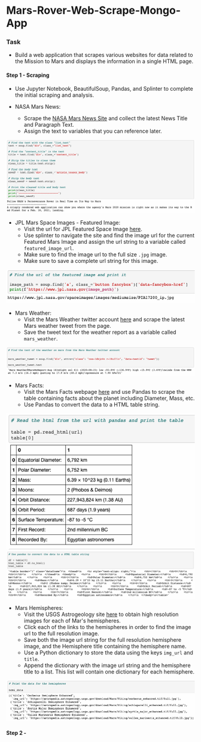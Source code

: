 # Mars-Rover-Web-Scrape-Mongo-App

### Task

* Build a web application that scrapes various websites for data related to the Mission to Mars and displays the information in a single HTML page.

#### Step 1 - Scraping

* Use Jupyter Notebook, BeautifulSoup, Pandas, and Splinter to complete the initial scraping and analysis.

* NASA Mars News:
   * Scrape the [NASA Mars News Site](https://mars.nasa.gov/news/) and collect the latest News Title and Paragraph Text. 
   * Assign the text to variables that you can reference later.
   
![NewsImage](https://github.com/michaellegg16/Mars-Rover-Web-Scrape-Mongo-App/blob/master/Mission_to_Mars/Screenshots/NewsInfo.png)
   
* JPL Mars Space Images - Featured Image:
   * Visit the url for JPL Featured Space Image [here](https://www.jpl.nasa.gov/spaceimages/?search=&category=Mars).
   * Use splinter to navigate the site and find the image url for the current Featured Mars Image and assign the url string to a variable called `featured_image_url`.
   * Make sure to find the image url to the full size `.jpg` image.
   * Make sure to save a complete url string for this image.   
   
![FeaturedImage](https://github.com/michaellegg16/Mars-Rover-Web-Scrape-Mongo-App/blob/master/Mission_to_Mars/Screenshots/FeaturedImage.png)

* Mars Weather:
   * Visit the Mars Weather twitter account [here](https://twitter.com/marswxreport?lang=en) and scrape the latest Mars weather tweet from the page. 
   * Save the tweet text for the weather report as a variable called `mars_weather`.
   
![MarsWeather](https://github.com/michaellegg16/Mars-Rover-Web-Scrape-Mongo-App/blob/master/Mission_to_Mars/Screenshots/MarsWeather.png)

* Mars Facts:
    * Visit the Mars Facts webpage [here](https://space-facts.com/mars/) and use Pandas to scrape the table containing facts about the planet including Diameter, Mass, etc.
    * Use Pandas to convert the data to a HTML table string.

![MarsFacts](https://github.com/michaellegg16/Mars-Rover-Web-Scrape-Mongo-App/blob/master/Mission_to_Mars/Screenshots/SpaceFactsTable.png)
![HTMLTable](https://github.com/michaellegg16/Mars-Rover-Web-Scrape-Mongo-App/blob/master/Mission_to_Mars/Screenshots/HTMLTable.png)

* Mars Hemispheres:
    * Visit the USGS Astrogeology site [here](https://astrogeology.usgs.gov/search/results?q=hemisphere+enhanced&k1=target&v1=Mars) to obtain high resolution images for each of Mar's hemispheres.
    * Click each of the links to the hemispheres in order to find the image url to the full resolution image.
    * Save both the image url string for the full resolution hemisphere image, and the Hemisphere title containing the hemisphere name. 
    * Use a Python dictionary to store the data using the keys `img_url` and `title`.
    * Append the dictionary with the image url string and the hemisphere title to a list. This list will contain one dictionary for each hemisphere.
    
![Hemispheres](https://github.com/michaellegg16/Mars-Rover-Web-Scrape-Mongo-App/blob/master/Mission_to_Mars/Screenshots/HemisphereDictionary.png)


#### Step 2 - 
    
    
    
    
    
    
